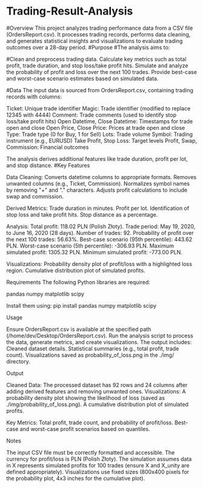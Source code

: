 # Trading-Result-Analysis
#Overview
This project analyzes trading performance data from a CSV file (OrdersReport.csv). It processes trading records, performs data cleaning, and generates statistical insights and visualizations to evaluate trading outcomes over a 28-day period.
#Purpose
#The analysis aims to:

#Clean and preprocess trading data.
Calculate key metrics such as total profit, trade duration, and stop loss/take profit hits.
Simulate and analyze the probability of profit and loss over the next 100 trades.
Provide best-case and worst-case scenario estimates based on simulated data.

#Data
The input data is sourced from OrdersReport.csv, containing trading records with columns:

Ticket: Unique trade identifier
Magic: Trade identifier (modified to replace 12345 with 4444)
Comment: Trade comments (used to identify stop loss/take profit hits)
Open Datetime, Close Datetime: Timestamps for trade open and close
Open Price, Close Price: Prices at trade open and close
Type: Trade type (0 for Buy, 1 for Sell)
Lots: Trade volume
Symbol: Trading instrument (e.g., EURUSD)
Take Profit, Stop Loss: Target levels
Profit, Swap, Commission: Financial outcomes

The analysis derives additional features like trade duration, profit per lot, and stop distance.
#Key Features

Data Cleaning:
Converts datetime columns to appropriate formats.
Removes unwanted columns (e.g., Ticket, Commission).
Normalizes symbol names by removing "+" and "." characters.
Adjusts profit calculations to include swap and commission.


Derived Metrics:
Trade duration in minutes.
Profit per lot.
Identification of stop loss and take profit hits.
Stop distance as a percentage.


Analysis:
Total profit: 118.02 PLN (Polish Złoty).
Trade period: May 19, 2020, to June 16, 2020 (28 days).
Number of trades: 92.
Probability of profit over the next 100 trades: 56.63%.
Best-case scenario (95th percentile): 443.62 PLN.
Worst-case scenario (5th percentile): -306.93 PLN.
Maximum simulated profit: 1305.32 PLN.
Minimum simulated profit: -773.00 PLN.


Visualizations:
Probability density plot of profit/loss with a highlighted loss region.
Cumulative distribution plot of simulated profits.



Requirements
The following Python libraries are required:

pandas
numpy
matplotlib
scipy

Install them using:
pip install pandas numpy matplotlib scipy

Usage

Ensure OrdersReport.csv is available at the specified path (/home/dev/Desktop/OrdersReport.csv).
Run the analysis script to process the data, generate metrics, and create visualizations.
The output includes:
Cleaned dataset details.
Statistical summaries (e.g., total profit, trade count).
Visualizations saved as probability_of_loss.png in the ./img/ directory.



Output

Cleaned Data: The processed dataset has 92 rows and 24 columns after adding derived features and removing unwanted ones.
Visualizations:
A probability density plot showing the likelihood of loss (saved as ./img/probability_of_loss.png).
A cumulative distribution plot of simulated profits.


Key Metrics:
Total profit, trade count, and probability of profit/loss.
Best-case and worst-case profit scenarios based on quantiles.



Notes

The input CSV file must be correctly formatted and accessible.
The currency for profit/loss is PLN (Polish Złoty).
The simulation assumes data in X represents simulated profits for 100 trades (ensure X and X_unity are defined appropriately).
Visualizations use fixed sizes (800x400 pixels for the probability plot, 4x3 inches for the cumulative plot).

